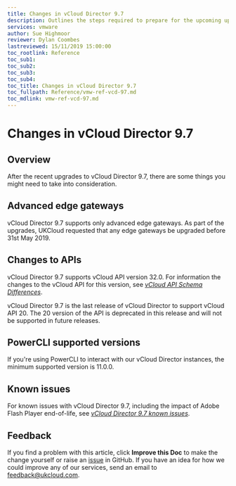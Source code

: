 ```yaml
---
title: Changes in vCloud Director 9.7
description: Outlines the steps required to prepare for the upcoming upgrade to vCloud Director 9.7
services: vmware
author: Sue Highmoor
reviewer: Dylan Coombes 
lastreviewed: 15/11/2019 15:00:00
toc_rootlink: Reference
toc_sub1: 
toc_sub2:
toc_sub3:
toc_sub4:
toc_title: Changes in vCloud Director 9.7
toc_fullpath: Reference/vmw-ref-vcd-97.md
toc_mdlink: vmw-ref-vcd-97.md
---
```


# Changes in vCloud Director 9.7

## Overview

After the recent upgrades to vCloud Director 9.7, there are some things you might need to take into consideration.

## Advanced edge gateways

vCloud Director 9.7 supports only advanced edge gateways. As part of the upgrades, UKCloud requested that any edge gateways be upgraded before 31st May 2019.

## Changes to APIs

vCloud Director 9.7 supports vCloud API version 32.0. For information the changes to the vCloud API for this version, see [*vCloud API Schema Differences*](https://code.vmware.com/apis/553/doc/diff/index.html).

vCloud Director 9.7 is the last release of vCloud Director to support vCloud API 20. The 20 version of the API is deprecated in this release and will not be supported in future releases.

## PowerCLI supported versions

If you're using PowerCLI to interact with our vCloud Director instances, the minimum supported version is 11.0.0.

## Known issues

For known issues with vCloud Director 9.7, including the impact of Adobe Flash Player end-of-life, see [*vCloud Director 9.7 known issues*](vmw-ref-vcd97-known-issues.md).

## Feedback

If you find a problem with this article, click **Improve this Doc** to make the change yourself or raise an [issue](https://github.com/UKCloud/documentation/issues) in GitHub. If you have an idea for how we could improve any of our services, send an email to <feedback@ukcloud.com>.
